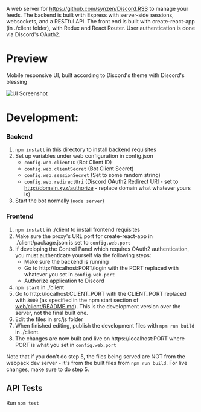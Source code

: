 A web server for https://github.com/synzen/Discord.RSS to manage your feeds. The backend is built with Express with server-side sessions, websockets, and a RESTful API. The front end is built with create-react-app (in ./client folder), with Redux and React Router. User authentication is done via Discord's OAuth2.

# Preview

Mobile responsive UI, built according to Discord's theme with Discord's blessing

![UI Screenshot](https://i.imgur.com/CD8mbRh.png)

# Development:

### Backend

1. `npm install` in this directory to install backend requisites
2. Set up variables under web configuration in config.json
   - `config.web.clientID` (Bot Client ID)
   - `config.web.clientSecret` (Bot Client Secret)
   - `config.web.sessionSecret` (Set to some random string)
   - `config.web.redirectUri` (Discord OAuth2 Redirect URI - set to http://domain.xyz/authorize - replace domain what whatever yours is)
3. Start the bot normally (`node server`)

### Frontend

1. `npm install` in ./client to install frontend requisites
2. Make sure the proxy's URL port for create-react-app in ./client/package.json is set to `config.web.port`
3. If developing the Control Panel which requires OAuth2 authentication, you must authenticate yourself via the following steps:
    - Make sure the backend is running
    - Go to http://localhost:PORT/login with the PORT replaced with whatever you set in `config.web.port`
    - Authorize application to Discord
4. `npm start` in ./client
5. Go to http://localhost:CLIENT_PORT with the CLIENT_PORT replaced with `3000` (as specified in the npm start section of [web/client/README.md](https://github.com/synzen/Discord.RSS/blob/dev/web/client/README.md)). This is the development version over the server, not the final built one.
6. Edit the files in src/js folder
7. When finished editing, publish the development files with `npm run build` in ./client.
8. The changes are now built and live on https://localhost:PORT  where PORT is what you set in `config.web.port`


Note that if you don't do step 5, the files being served are NOT from the webpack dev server - it's from the built files from `npm run build`. For live changes, make sure to do step 5.

## API Tests

Run `npm test`
